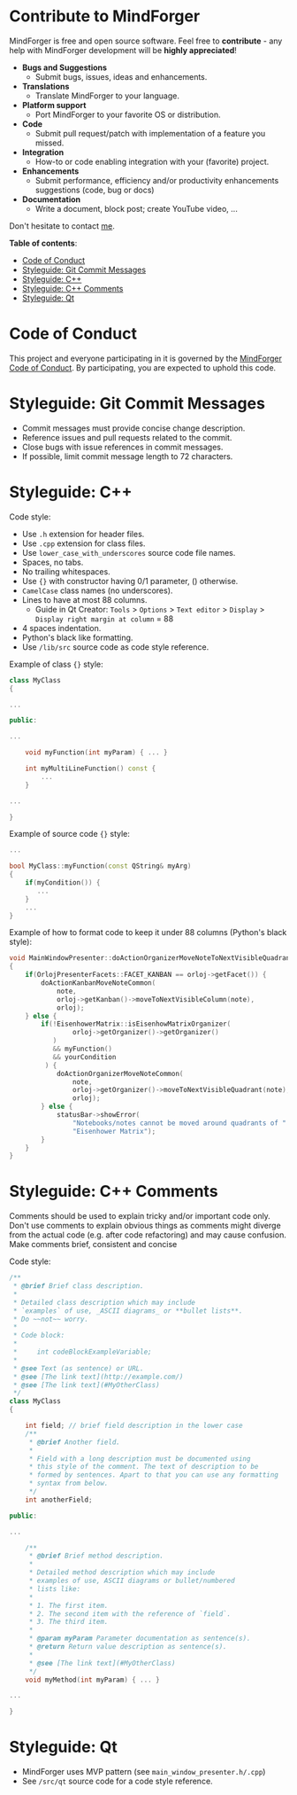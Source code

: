 # Contribute to MindForger

MindForger is free and open source software. Feel free to **contribute** - any help
with MindForger development will be **highly appreciated**!

* **Bugs and Suggestions**
    * Submit bugs, issues, ideas and enhancements.
* **Translations**
    * Translate MindForger to your language.
* **Platform support**
    * Port MindForger to your favorite OS or distribution.
* **Code**
    * Submit pull request/patch with implementation of a feature you missed.
* **Integration**
    * How-to or code enabling integration with your (favorite) project.
* **Enhancements**
    * Submit performance, efficiency and/or productivity enhancements suggestions (code, bug or docs)
* **Documentation**
    * Write a document, block post; create YouTube video, ...

Don't hesitate to contact [me](mailto:martin.dvorak@mindforger.com).

**Table of contents**:

* [Code of Conduct](#code-of-conduct)
* [Styleguide: Git Commit Messages](#styleguide--git-commit-messages)
* [Styleguide: C++](#styleguide--c)
* [Styleguide: C++ Comments](#styleguide--c---comments)
* [Styleguide: Qt](#styleguide--qt)


# Code of Conduct
This project and everyone participating in it is governed by the
[MindForger Code of Conduct](./CODE_OF_CONDUCT.md). By participating, you are expected to uphold this
code.


# Styleguide: Git Commit Messages
* Commit messages must provide concise change description.
* Reference issues and pull requests related to the commit.
* Close bugs with issue references in commit messages.
* If possible, limit commit message length to 72 characters.


# Styleguide: C++
Code style:

* Use `.h` extension for header files.
* Use `.cpp` extension for class files.
* Use `lower_case_with_underscores` source code file names.
* Spaces, no tabs.
* No trailing whitespaces.
* Use `{}` with constructor having 0/1 parameter, () otherwise.
* `CamelCase` class names (no underscores).
* Lines to have at most 88 columns.
  - Guide in Qt Creator: `Tools` > `Options` > `Text editor` > `Display` > `Display right margin at column` = 88
* 4 spaces indentation.
* Python's black like formatting.
* Use `/lib/src` source code as code style reference.

Example of class `{}` style:

```cpp
class MyClass
{

...

public:

...

    void myFunction(int myParam) { ... }

    int myMultiLineFunction() const {
        ...
    }

...

}
```

Example of source code `{}` style:

```cpp
...

bool MyClass::myFunction(const QString& myArg)
{
    if(myCondition()) {
       ...
    }
    ...
}
```

Example of how to format code to keep it under 88 columns (Python's black style):

```cpp
void MainWindowPresenter::doActionOrganizerMoveNoteToNextVisibleQuadrant(Note* note)
{
    if(OrlojPresenterFacets::FACET_KANBAN == orloj->getFacet()) {
        doActionKanbanMoveNoteCommon(
            note,
            orloj->getKanban()->moveToNextVisibleColumn(note),
            orloj);
    } else {
        if(!EisenhowerMatrix::isEisenhowMatrixOrganizer(
                orloj->getOrganizer()->getOrganizer()
           )
           && myFunction()
           && yourCondition
         ) {
            doActionOrganizerMoveNoteCommon(
                note,
                orloj->getOrganizer()->moveToNextVisibleQuadrant(note),
                orloj);
        } else {
            statusBar->showError(
                "Notebooks/notes cannot be moved around quadrants of "
                "Eisenhower Matrix");
        }
    }
}
```


# Styleguide: C++ Comments
Comments should be used to explain tricky and/or
important code only. Don't use comments to explain
obvious things as comments might diverge from the
actual code (e.g. after code refactoring) and may
cause confusion. Make comments brief, consistent
and concise

Code style:

```cpp
/**
 * @brief Brief class description.
 *
 * Detailed class description which may include
 * `examples` of use, _ASCII diagrams_ or **bullet lists**.
 * Do ~~not~~ worry.
 *
 * Code block:
 *
 *     int codeBlockExampleVariable;
 *
 * @see Text (as sentence) or URL.
 * @see [The link text](http://example.com/)
 * @see [The link text](#MyOtherClass)
 */
class MyClass
{

    int field; // brief field description in the lower case
    /**
     * @brief Another field.
     *
     * Field with a long description must be documented using
     * this style of the comment. The text of description to be
     * formed by sentences. Apart to that you can use any formatting
     * syntax from below.
     */
    int anotherField;

public:

...

    /**
     * @brief Brief method description.
     *
     * Detailed method description which may include
     * examples of use, ASCII diagrams or bullet/numbered
     * lists like:
     *
     * 1. The first item.
     * 2. The second item with the reference of `field`.
     * 3. The third item.
     *
     * @param myParam Parameter documentation as sentence(s).
     * @return Return value description as sentence(s).
     *
     * @see [The link text](#MyOtherClass)
     */
    void myMethod(int myParam) { ... }

...

}
```


# Styleguide: Qt

* MindForger uses MVP pattern (see `main_window_presenter.h/.cpp`)
* See `/src/qt` source code for a code style reference.


